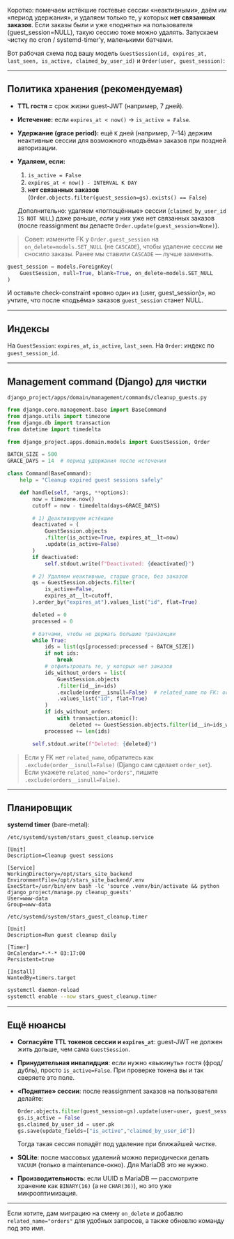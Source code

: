 Коротко: помечаем истёкшие гостевые сессии «неактивными», даём им «период удержания», и удаляем только те, у которых **нет связанных заказов**. Если заказы были и уже «подняты» на пользователя (guest\_session=NULL), такую сессию тоже можно удалять. Запускаем чистку по cron / systemd-timer’у, маленькими батчами.

Вот рабочая схема под вашу модель `GuestSession(id, expires_at, last_seen, is_active, claimed_by_user_id)` и `Order(user, guest_session)`:

---

## Политика хранения (рекомендуемая)

* **TTL гостя =** срок жизни guest-JWT (например, 7 дней).
* **Истечение:** если `expires_at < now()` → `is_active = False`.
* **Удержание (grace period):** ещё `K` дней (например, 7–14) держим неактивные сессии для возможного «подъёма» заказов при поздней авторизации.
* **Удаляем, если:**

  1. `is_active = False`
  2. `expires_at < now() - INTERVAL K DAY`
  3. **нет связанных заказов** (`Order.objects.filter(guest_session=gs).exists() == False`)

  Дополнительно: удаляем «поглощённые» сессии (`claimed_by_user_id IS NOT NULL`) даже раньше, *если* у них уже нет связанных заказов (после reassignment вы делаете `Order.update(guest_session=None)`).

> Совет: измените FK у `Order.guest_session` на `on_delete=models.SET_NULL` (не `CASCADE`), чтобы удаление сессии **не** сносило заказы. Ранее мы ставили `CASCADE` — лучше заменить.

```python
guest_session = models.ForeignKey(
    GuestSession, null=True, blank=True, on_delete=models.SET_NULL
)
```

И оставьте check-constraint «ровно один из (user, guest\_session)», но учтите, что после «подъёма» заказов `guest_session` станет NULL.

---

## Индексы

На `GuestSession`: `expires_at`, `is_active`, `last_seen`.
На `Order`: индекс по `guest_session_id`.

---

## Management command (Django) для чистки

`django_project/apps/domain/management/commands/cleanup_guests.py`

```python
from django.core.management.base import BaseCommand
from django.utils import timezone
from django.db import transaction
from datetime import timedelta

from django_project.apps.domain.models import GuestSession, Order

BATCH_SIZE = 500
GRACE_DAYS = 14  # период удержания после истечения

class Command(BaseCommand):
    help = "Cleanup expired guest sessions safely"

    def handle(self, *args, **options):
        now = timezone.now()
        cutoff = now - timedelta(days=GRACE_DAYS)

        # 1) Деактивируем истёкшие
        deactivated = (
            GuestSession.objects
            .filter(is_active=True, expires_at__lt=now)
            .update(is_active=False)
        )
        if deactivated:
            self.stdout.write(f"Deactivated: {deactivated}")

        # 2) Удаляем неактивные, старше grace, без заказов
        qs = GuestSession.objects.filter(
            is_active=False,
            expires_at__lt=cutoff,
        ).order_by("expires_at").values_list("id", flat=True)

        deleted = 0
        processed = 0

        # батчами, чтобы не держать большие транзакции
        while True:
            ids = list(qs[processed:processed + BATCH_SIZE])
            if not ids:
                break
            # отфильтровать те, у которых нет заказов
            ids_without_orders = list(
                GuestSession.objects
                .filter(id__in=ids)
                .exclude(order__isnull=False)  # related_name по FK: order_set → order
                .values_list("id", flat=True)
            )
            if ids_without_orders:
                with transaction.atomic():
                    deleted += GuestSession.objects.filter(id__in=ids_without_orders).delete()[0]
            processed += len(ids)

        self.stdout.write(f"Deleted: {deleted}")
```

> Если у FK нет `related_name`, обратитесь как `.exclude(order__isnull=False)` (Django сам сделает `order_set`). Если укажете `related_name="orders"`, пишите `.exclude(orders__isnull=False)`.

---

## Планировщик

**systemd timer** (bare-metal):

`/etc/systemd/system/stars_guest_cleanup.service`

```
[Unit]
Description=Cleanup guest sessions

[Service]
WorkingDirectory=/opt/stars_site_backend
EnvironmentFile=/opt/stars_site_backend/.env
ExecStart=/usr/bin/env bash -lc 'source .venv/bin/activate && python django_project/manage.py cleanup_guests'
User=www-data
Group=www-data
```

`/etc/systemd/system/stars_guest_cleanup.timer`

```
[Unit]
Description=Run guest cleanup daily

[Timer]
OnCalendar=*-*-* 03:17:00
Persistent=true

[Install]
WantedBy=timers.target
```

```bash
systemctl daemon-reload
systemctl enable --now stars_guest_cleanup.timer
```

---

## Ещё нюансы

* **Согласуйте TTL токенов сессии и `expires_at`**: guest-JWT не должен жить дольше, чем сама `GuestSession`.
* **Принудительная инвалидция**: если нужно «выкинуть» гостя (фрод/дубль), просто `is_active=False`. При проверке токена вы и так сверяете это поле.
* **«Поднятие» сессии**: после reassignment заказов на пользователя делайте:

  ```python
  Order.objects.filter(guest_session=gs).update(user=user, guest_session=None)
  gs.is_active = False
  gs.claimed_by_user_id = user.pk
  gs.save(update_fields=["is_active","claimed_by_user_id"])
  ```

  Тогда такая сессия попадёт под удаление при ближайшей чистке.
* **SQLite**: после массовых удалений можно периодически делать `VACUUM` (только в maintenance-окно). Для MariaDB это не нужно.
* **Производительность**: если UUID в MariaDB — рассмотрите хранение как `BINARY(16)` (а не `CHAR(36)`), но это уже микрооптимизация.

---

Если хотите, дам миграцию на смену `on_delete` и добавлю `related_name="orders"` для удобных запросов, а также обновлю команду под это имя.

